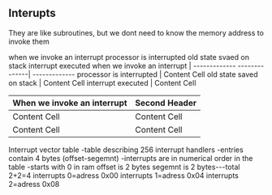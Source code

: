 ## Interupts

They are like subroutines, but we dont need to know the memory address to invoke them

when we invoke an interrupt
processor is interrupted
old state svaed on stack
interrupt executed
when we invoke an interrupt |
------------- --------------| -------------
processor is interrupted    | Content Cell
old state saved on stack    | Content Cell
interrupt executed          | Content Cell

When we invoke an interrupt  | Second Header
-----------------------------| -------------
Content Cell  | Content Cell
Content Cell  | Content Cell

Interrupt vector table 
-table describing 256 interrupt handlers
-entries contain 4 bytes (offset-segemnt)
-interrupts are in numerical order in the table
-starts with 0 in ram 
offset is 2 bytes
segemnt is 2 bytes---total 2+2=4
interrupts 0=adress 0x00
interrupts 1=adress 0x04
interrupts 2=adress 0x08

